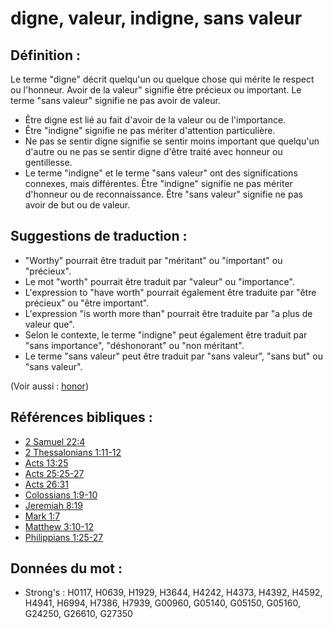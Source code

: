 # digne, valeur, indigne, sans valeur

## Définition :

Le terme "digne" décrit quelqu'un ou quelque chose qui mérite le respect ou l'honneur. Avoir de la valeur" signifie être précieux ou important. Le terme "sans valeur" signifie ne pas avoir de valeur.

* Être digne est lié au fait d'avoir de la valeur ou de l'importance.
* Être "indigne" signifie ne pas mériter d'attention particulière.
* Ne pas se sentir digne signifie se sentir moins important que quelqu'un d'autre ou ne pas se sentir digne d'être traité avec honneur ou gentillesse.
* Le terme "indigne" et le terme "sans valeur" ont des significations connexes, mais différentes. Être "indigne" signifie ne pas mériter d'honneur ou de reconnaissance. Être "sans valeur" signifie ne pas avoir de but ou de valeur.

## Suggestions de traduction :

* "Worthy" pourrait être traduit par "méritant" ou "important" ou "précieux".
* Le mot "worth" pourrait être traduit par "valeur" ou "importance".
* L'expression to "have worth" pourrait également être traduite par "être précieux" ou "être important".
* L'expression "is worth more than" pourrait être traduite par "a plus de valeur que".
* Selon le contexte, le terme "indigne" peut également être traduit par "sans importance", "déshonorant" ou "non méritant".
* Le terme "sans valeur" peut être traduit par "sans valeur", "sans but" ou "sans valeur".

(Voir aussi : [honor](../kt/honor.md))

## Références bibliques :

* [2 Samuel 22:4](rc://en/tn/help/2sa/22/04)
* [2 Thessalonians 1:11-12](rc://en/tn/help/2th/01/11)
* [Acts 13:25](rc://en/tn/help/act/13/25)
* [Acts 25:25-27](rc://en/tn/help/act/25/25)
* [Acts 26:31](rc://en/tn/help/act/26/31)
* [Colossians 1:9-10](rc://en/tn/help/col/01/09)
* [Jeremiah 8:19](rc://en/tn/help/jer/08/19)
* [Mark 1:7](rc://en/tn/help/mrk/01/07)
* [Matthew 3:10-12](rc://en/tn/help/mat/03/10)
* [Philippians 1:25-27](rc://en/tn/help/php/01/25)

## Données du mot :

* Strong's : H0117, H0639, H1929, H3644, H4242, H4373, H4392, H4592, H4941, H6994, H7386, H7939, G00960, G05140, G05150, G05160, G24250, G26610, G27350
